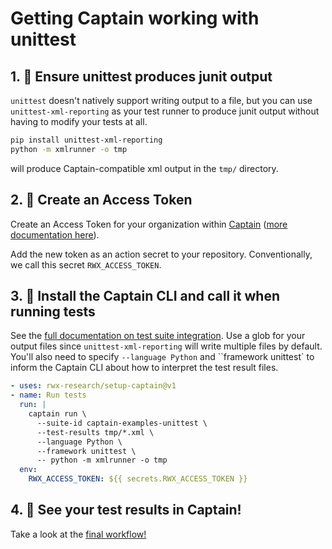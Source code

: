# Getting Captain working with unittest

## 1. 🧪 Ensure unittest produces junit output

`unittest` doesn't natively support writing output to a file, but you can use `unittest-xml-reporting` as your test runner to produce junit output without having to modify your tests at all.

```sh
pip install unittest-xml-reporting
python -m xmlrunner -o tmp
```

will produce Captain-compatible xml output in the `tmp/` directory.

## 2. 🔐 Create an Access Token

Create an Access Token for your organization within [Captain][captain] ([more documentation here][create-access-token]).

Add the new token as an action secret to your repository. Conventionally, we call this secret `RWX_ACCESS_TOKEN`.

## 3. 💌 Install the Captain CLI and call it when running tests

See the [full documentation on test suite integration][test-suite-integration]. Use a glob for your output files since `unittest-xml-reporting` will write multiple files by default. You'll also need to specify `--language Python` and ``framework unittest` to inform the Captain CLI about how to interpret the test result files.

```yaml
- uses: rwx-research/setup-captain@v1
- name: Run tests
  run: |
    captain run \
      --suite-id captain-examples-unittest \
      --test-results tmp/*.xml \
      --language Python \
      --framework unittest \
      -- python -m xmlrunner -o tmp
  env:
    RWX_ACCESS_TOKEN: ${{ secrets.RWX_ACCESS_TOKEN }}
```

## 4. 🎉 See your test results in Captain!

Take a look at the [final workflow!][workflow-with-captain]

[workflow-before-captain]: https://github.com/captain-examples/pytest/blob/basic-workflow/.github/workflows/ci.yml
[captain]: https://account.rwx.com/deep_link/manage/access_tokens
[create-access-token]: https://www.rwx.com/docs/access-tokens
[workflow-with-captain]: https://github.com/captain-examples/pytest/blob/main/.github/workflows/ci.yml
[test-suite-integration]: https://www.rwx.com/captain/docs/test-suite-integration
